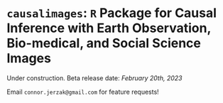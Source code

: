# `causalimages`: `R` Package for Causal Inference with Earth Observation, Bio-medical, and Social Science Images 

Under construction. Beta release date: *February 20th, 2023*

Email `connor.jerzak@gmail.com` for feature requests!
